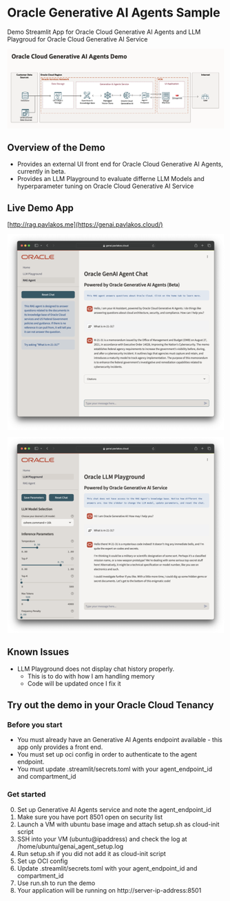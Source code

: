 # Oracle Generative AI Agents Sample

Demo Streamlit App for Oracle Cloud Generative AI Agents and LLM Playgroud for Oracle Cloud Generative AI Service 

![diagram](RAG%20Demo%20Diagram.png)

## Overview of the Demo

- Provides an external UI front end for Oracle Cloud Generative AI Agents, currently in beta.
- Provides an LLM Playground to evaluate differne LLM Models and hyperparameter tuning on Oracle Cloud Generative AI Service

  
## Live Demo App

[http://rag.pavlakos.me](https://genai.pavlakos.cloud/)

![agent_screenshot](agent.png)

![llm_screenshot](llm.png)

## Known Issues

- LLM Playground does not display chat history properly.
  - This is to do with how I am handling memory
  - Code will be updated once I fix it

## Try out the demo in your Oracle Cloud Tenancy

### Before you start

- You must already have an Generative AI Agents endpoint available - this app only provides a front end.
- You must set up oci config in order to authenticate to the agent endpoint.
- You must update .streamlit/secrets.toml with your agent_endpoint_id and compartment_id 

### Get started

0. Set up Generative AI Agents service and note the agent_endpoint_id
2. Make sure you have port 8501 open on security list
3. Launch a VM with ubuntu base image and attach setup.sh as cloud-init script
4. SSH into your VM (ubuntu@ipaddress) and check the log at /home/ubuntu/genai_agent_setup.log
5. Run setup.sh if you did not add it as cloud-init script
6. Set up OCI config
7. Update .streamlit/secrets.toml with your agent_endpoint_id and compartment_id
8. Use run.sh to run the demo
9. Your application will be running on http://server-ip-address:8501
